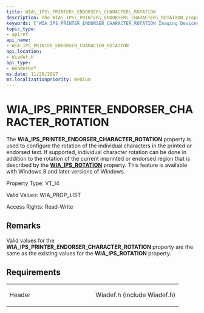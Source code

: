 ```yaml
---
title: WIA\_IPS\_PRINTER\_ENDORSER\_CHARACTER\_ROTATION
description: The WIA\_IPS\_PRINTER\_ENDORSER\_CHARACTER\_ROTATION property is used to configure the rotation of the individual characters in the printed or endorsed text.
keywords: ["WIA_IPS_PRINTER_ENDORSER_CHARACTER_ROTATION Imaging Devices"]
topic_type:
- apiref
api_name:
- WIA_IPS_PRINTER_ENDORSER_CHARACTER_ROTATION
api_location:
- Wiadef.h
api_type:
- HeaderDef
ms.date: 11/28/2017
ms.localizationpriority: medium
---
```


# WIA\_IPS\_PRINTER\_ENDORSER\_CHARACTER\_ROTATION


The **WIA\_IPS\_PRINTER\_ENDORSER\_CHARACTER\_ROTATION** property is used to configure the rotation of the individual characters in the printed or endorsed text. If supported, individual character rotation can be done in addition to the rotation of the current imprinted or endorsed region that is described by the [**WIA\_IPS\_ROTATION**](wia-ips-rotation.md) property. This feature is available with Windows 8 and later versions of Windows.

Property Type: VT\_I4

Valid Values: WIA\_PROP\_LIST

Access Rights: Read-Write

## Remarks

Valid values for the **WIA\_IPS\_PRINTER\_ENDORSER\_CHARACTER\_ROTATION** property are the same as the existing values for the **WIA\_IPS\_ROTATION** property.

## Requirements

<table>
<colgroup>
<col width="50%" />
<col width="50%" />
</colgroup>
<tbody>
<tr class="odd">
<td><p>Header</p></td>
<td>Wiadef.h (include Wiadef.h)</td>
</tr>
</tbody>
</table>

 

 





